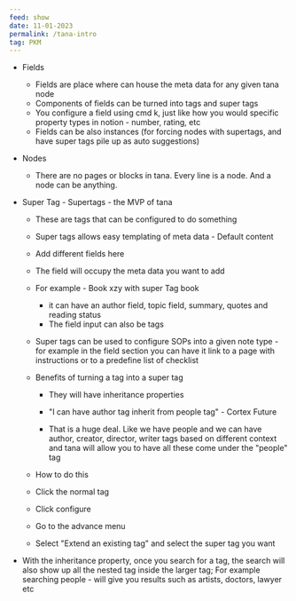 ```yaml
---
feed: show 
date: 11-01-2023
permalink: /tana-intro
tag: PKM
---
```


-   Fields

	-   Fields are place where can house the meta data for any given tana node
	-   Components of fields can be turned into tags and super tags
	-   You configure a field using cmd k, just like how you would specific property types in notion - number, rating, etc
	-   Fields can be also instances (for forcing nodes with supertags, and have super tags pile up as auto suggestions)

-   Nodes

	-   There are no pages or blocks in tana. Every line is a node. And a node can be anything.

-   Super Tag - Supertags - the MVP of tana

	-   These are tags that can be configured to do something
	-   Super tags allows easy templating of meta data - Default content
	-   Add different fields here
	-   The field will occupy the meta data you want to add
	-   For example - Book xzy with super Tag book
		-  it can have an author field, topic field, summary, quotes and reading status
		-   The field input can also be tags

	-   Super tags can be used to configure SOPs into a given note type - for example in the field section you can have it link to a page with instructions or to a predefine list of checklist
	-   Benefits of turning a tag into a super tag

		-   They will have inheritance properties

		-   "I can have author tag inherit from people tag" - Cortex Future
		-   That is a huge deal. Like we have people and we can have author, creator, director, writer tags based on different context and tana will allow you to have all these come under the "people" tag
	-   How to do this

	-   Click the normal tag
	-   Click configure
	-   Go to the advance menu
	-   Select "Extend an existing tag" and select the super tag you want

-   With the inheritance property, once you search for a tag, the search will also show up all the nested tag inside the larger tag; For example searching people - will give you results such as artists, doctors, lawyer etc